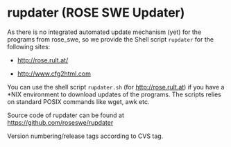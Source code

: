 # rupdater (ROSE SWE Updater)

As there is no integrated automated update mechanism (yet) for the programs from
rose_swe, so we provide the Shell script `rupdater` for the following sites:

* <http://rose.rult.at/>

* <http://www.cfg2html.com>

You can use the shell script `rupdater.sh` (for <http://rose.rult.at>) if you
have a *NIX environment to download updates of the programs. The scripts relies
on standard POSIX commands like wget, awk etc.

Source code of rupdater can be found at <https://github.com/roseswe/rupdater>

Version numbering/release tags according to CVS tag.

<!--
vim:set fileencoding=utf8 fileformat=unix filetype=gfm tabstop=2 expandtab:
$Id: README.md,v 1.7 2024/01/26 19:23:02 ralph Exp $
-->
